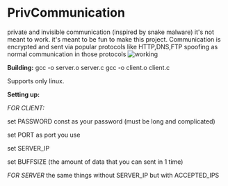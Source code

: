 # PrivCommunication

private and invisible communication (inspired by snake malware)
it's not meant to work. it's meant to be fun to make this project.
Communication is encrypted and sent via popular protocols like HTTP,DNS,FTP spoofing as normal communication in those protocols
![working](https://github.com/github/docs/actions/workflows/main.yml/badge.svg?event=push)

**Building:**
gcc -o server.o server.c
gcc -o client.o client.c

Supports only linux.

**Setting up:**

*FOR CLIENT:*

set PASSWORD const as your password (must be long and complicated)

set PORT as port you use

set SERVER_IP

set BUFFSIZE (the amount of data that you can sent in 1 time)

*FOR SERVER*
the same things without SERVER_IP but with ACCEPTED_IPS

